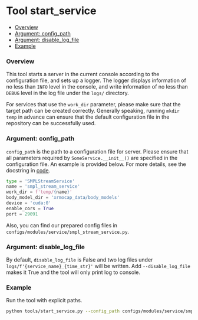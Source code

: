 # Tool start_service

- [Overview](#overview)
- [Argument: config_path](#argument-config_path)
- [Argument: disable_log_file](#argument-disable_log_file)
- [Example](#example)

### Overview

This tool starts a server in the current console according to the configuration file, and sets up a logger. The logger displays information of no less than `INFO` level in the console, and write information of no less than `DEBUG` level in the log file under the `logs/` directory.

For services that use the `work_dir` parameter, please make sure that the target path can be created correctly. Generally speaking, running `mkdir temp` in advance can ensure that the default configuration file in the repository can be successfully used.

### Argument: config_path

`config_path` is the path to a configuration file for server. Please ensure that all parameters required by `SomeService.__init__()` are specified in the configuration file. An example is provided below. For more details, see the docstring in [code](../../../xrmocap/service/base_flask_service.py).

```python
type = 'SMPLStreamService'
name = 'smpl_stream_service'
work_dir = f'temp/{name}'
body_model_dir = 'xrmocap_data/body_models'
device = 'cuda:0'
enable_cors = True
port = 29091
```

Also, you can find our prepared config files in `configs/modules/service/smpl_stream_service.py`.

### Argument: disable_log_file

By default, `disable_log_file` is False and two log files under `logs/f'{service_name}_{time_str}'` will be written. Add `--disable_log_file` makes it True and the tool will only print log to console.

### Example

Run the tool with explicit paths.

```bash
python tools/start_service.py --config_path configs/modules/service/smpl_stream_service.py
```
